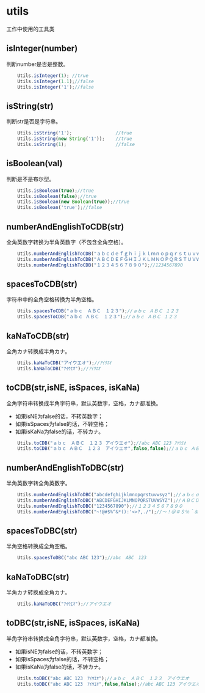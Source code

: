 # utils
工作中使用的工具类

## isInteger(number)
判断number是否是整数。
```javascript 1.5
    Utils.isInteger(1); //true
    Utils.isInteger(1.1);//false
    Utils.isInteger('1');//false
```
## isString(str)
判断str是否是字符串。
```javascript 1.5
    Utils.isString('1');                //true
    Utils.isString(new String('1'));    //true
    Utils.isString(1);                  //false
```
## isBoolean(val)
判断是不是布尔型。
```javascript 1.5
    Utils.isBoolean(true);//true
    Utils.isBoolean(false);//true
    Utils.isBoolean(new Boolean(true));//true
    Utils.isBoolean('true');//false
```
## numberAndEnglishToCDB(str)
全角英数字转换为半角英数字（不包含全角空格）。
```javascript 1.5
    Utils.numberAndEnglishToCDB("ａｂｃｄｅｆｇｈｉｊｋｌｍｎｏｐｑｒｓｔｕｖｗｓｙｚ");//abcdefghijklmnopqrstuvwsyz
    Utils.numberAndEnglishToCDB("ＡＢＣＤＥＦＧＨＩＪＫＬＭＮＯＰＱＲＳＴＵＶＷＳＹＺ");//ABCDEFGHIJKLMNOPQRSTUVWSYZ
    Utils.numberAndEnglishToCDB("１２３４５６７８９０");//1234567890
```
## spacesToCDB(str)
字符串中的全角空格转换为半角空格。
```javascript 1.5
    Utils.spacesToCDB("ａｂｃ　ＡＢＣ　１２３");//ａｂｃ ＡＢＣ １２３
    Utils.spacesToCDB("ａｂｃ ＡＢＣ　１２３");//ａｂｃ ＡＢＣ １２３
```

## kaNaToCDB(str)
全角カナ转换成半角カナ。
```javascript 1.5
    Utils.kaNaToCDB("アイウエオ");//ｱｲｳｴｵ
    Utils.kaNaToCDB("ｱｲｳｴｵ");//ｱｲｳｴｵ
```

## toCDB(str,isNE, isSpaces, isKaNa)
全角字符串转换成半角字符串，默认英数字，空格，カナ都准换。
* 如果isNE为false的话，不转英数字；
* 如果isSpaces为false的话，不转空格；
* 如果isKaNa为false的话，不转カナ。
```javascript 1.5
    Utils.toCDB("ａｂｃ　ＡＢＣ　１２３ アイウエオ");//abc ABC 123 ｱｲｳｴｵ
    Utils.toCDB("ａｂｃ ＡＢＣ　１２３　アイウエオ",false,false);//ａｂｃ ＡＢＣ　１２３　ｱｲｳｴｵ
```
## numberAndEnglishToDBC(str)
半角英数字转全角英数字。
```javascript 1.5
    Utils.numberAndEnglishToDBC("abcdefghijklmnopqrstuvwsyz");//ａｂｃｄｅｆｇｈｉｊｋｌｍｎｏｐｑｒｓｔｕｖｗｓｙｚ
    Utils.numberAndEnglishToDBC("ABCDEFGHIJKLMNOPQRSTUVWSYZ");//ＡＢＣＤＥＦＧＨＩＪＫＬＭＮＯＰＱＲＳＴＵＶＷＳＹＺ
    Utils.numberAndEnglishToDBC("1234567890");//１２３４５６７８９０
    Utils.numberAndEnglishToDBC("~!@#$%^&*():'<>?,./");//～！＠＃＄％＾＆＊（）：＇＜＞？，．／
```
## spacesToDBC(str)
半角空格转换成全角空格。
```javascript 1.5
    Utils.spacesToDBC("abc ABC 123");//abc　ABC　123
```
## kaNaToDBC(str)
半角カナ转换成全角カナ。
```javascript 1.5
    Utils.kaNaToDBC("ｱｲｳｴｵ");//アイウエオ
```
## toDBC(str,isNE, isSpaces, isKaNa)
半角字符串转换成全角字符串，默认英数字，空格，カナ都准换。
* 如果isNE为false的话，不转英数字；
* 如果isSpaces为false的话，不转空格；
* 如果isKaNa为false的话，不转カナ。
```javascript 1.5
    Utils.toDBC("abc ABC 123　ｱｲｳｴｵ");//ａｂｃ　ＡＢＣ　１２３　アイウエオ
    Utils.toDBC("abc ABC 123　ｱｲｳｴｵ",false,false);//abc ABC 123 アイウエオ
```